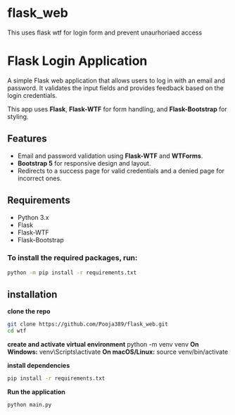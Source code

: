 # flask_web
This uses flask wtf for login form and prevent unaurhoriaed access
# Flask Login Application

A simple Flask web application that allows users to log in with an email and password. It validates the input fields and provides feedback based on the login credentials.

This app uses **Flask**, **Flask-WTF** for form handling, and **Flask-Bootstrap** for styling.

## Features

- Email and password validation using **Flask-WTF** and **WTForms**.
- **Bootstrap 5** for responsive design and layout.
- Redirects to a success page for valid credentials and a denied page for incorrect ones.

## Requirements

- Python 3.x
- Flask
- Flask-WTF
- Flask-Bootstrap

### To install the required packages, run:

```bash
python -m pip install -r requirements.txt
```
## installation

**clone the repo**
```bash
git clone https://github.com/Pooja389/flask_web.git
cd wtf
```
**create and activate virtual environment**
python -m venv venv
**On Windows:**
venv\Scripts\activate
**On macOS/Linux:**
source venv/bin/activate

**install dependencies**
```bash
pip install -r requirements.txt
```
**Run the application**
```bash
python main.py
